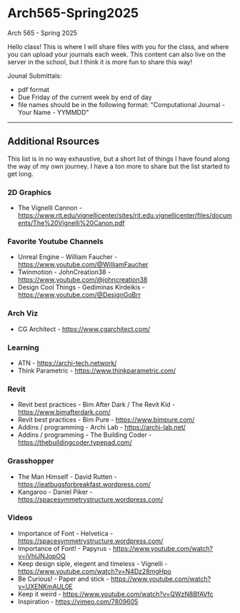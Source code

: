 # Arch565-Spring2025
Arch 565 - Spring 2025

Hello class! This is where I will share files with you for the class, and where you can upload your journals each week. This content can also live on the server in the school, but I think it is more fun to share this way!

Jounal Submittals:
  - pdf format
  - Due Friday of the current week by end of day
  - file names should be in the following format: "Computational Journal - Your Name - YYMMDD"

- - - -

## Additional Rsources
This list is in no way exhaustive, but a short list of things I have found along the way of my own journey. I have a ton more to share but the list started to get long.

### 2D Graphics
  - The Vignelli Cannon - https://www.rit.edu/vignellicenter/sites/rit.edu.vignellicenter/files/documents/The%20Vignelli%20Canon.pdf

### Favorite Youtube Channels
  - Unreal Engine - William Faucher - https://www.youtube.com/@WilliamFaucher
  - Twinmotion - JohnCreation38 - https://www.youtube.com/@johncreation38
  - Design Cool Things - Gediminas Kirdeikis - https://www.youtube.com/@DesignGoBrr

### Arch Viz
  - CG Architect - https://www.cgarchitect.com/

### Learning
  - ATN - https://archi-tech.network/
  - Think Parametric - https://www.thinkparametric.com/

### Revit
  - Revit best practices - Bim After Dark / The Revit Kid - https://www.bimafterdark.com/
  - Revit best practices - Bim Pure - https://www.bimpure.com/
  - Addins / programming - Archi Lab - https://archi-lab.net/
  - Addins / programming - The Building Coder - https://thebuildingcoder.typepad.com/

### Grasshopper
  - The Man Himself - David Rutten - https://ieatbugsforbreakfast.wordpress.com/
  - Kangaroo - Daniel Piker - https://spacesymmetrystructure.wordpress.com/

### Videos
  - Importance of Font - Helvetica - https://spacesymmetrystructure.wordpress.com/
  - Importance of Font! - Papyrus - https://www.youtube.com/watch?v=jVhlJNJopOQ
  - Keep design siple, elegent and timeless - Vignelli - https://www.youtube.com/watch?v=N4Dz28mgHpo
  - Be Curious! - Paper and stick - https://www.youtube.com/watch?v=UXENKmAUL0E
  - Keep it weird - https://www.youtube.com/watch?v=QWzN8BfAVfc
  - Inspiration - https://vimeo.com/7809605
